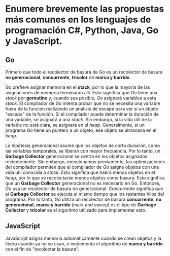 # Enumere brevemente las propuestas más comunes en los lenguajes de programación C#, Python, Java, Go y JavaScript.

## Go

Primero que todo el recolector de basura de _Go_ es un recolector de basura **no generacional**, **concurrente**, **tricolor** de **marca y barrido**.

 _Go_ prefiere asignar memoria en el **stack**, por lo que la mayoría de las asignaciones de memoria terminarán allí. Esto significa que _Go_ tiene una _stack_ por **goroutine** y, cuando sea posible, _Go_ asignará variables a esta _stack_. El compilador de _Go_ intenta probar que no se necesita una variable fuera de la función realizando un análisis de escape para ver si un objeto "escapa" de la función. Si el compilador puede determinar la duración de una variable, se asignará a una _stack_. Sin embargo, si la vida útil de la variable no está clara, se asignará en el _heap_. Generalmente, si un programa _Go_ tiene un puntero a un objeto, ese objeto se almacena en el _heap_.

 La hipótesis generacional asume que los objetos de corta duración, como las variables temporales, se liberan con mayor frecuencia. Por lo tanto, un **Garbage Collector** generacional se centra en los objetos asignados recientemente. Sin embargo, mencionamos previamente, las optimizaciones del compilador permiten que el compilador de _Go_ asigne objetos con una vida útil conocida a _stack_. Esto significa que habrá menos objetos en el _heap_, por lo que se recolectarán menos objetos como basura. Esto significa que un **Garbage Collector** generacional no es necesario en _Go_. Entonces, _Go_ usa un recolector de basura no generacional. Concurrente significa que el **Garbage Collector** se ejecuta al mismo tiempo que los restantes hilos del programa. Por lo tanto, _Go_ utiliza un recolector de basura **concurrente**, **no generacional**, **marca y barrido** (mark and sweep) es el tipo de **Garbage Collector** y **tricolor** es el algoritmo utilizado para implementar esto.

## JavaScript

JavaScript asigna memoria automáticamente cuando se crean objetos y la libera cuando ya no se usan, e implementa el algoritmo de **marca y barrido** con el fin de "recolectar la basura".

